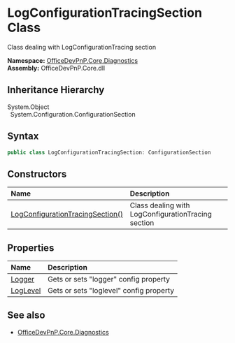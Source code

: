 # LogConfigurationTracingSection Class
 Class dealing with LogConfigurationTracing section   

**Namespace:** [OfficeDevPnP.Core.Diagnostics](OfficeDevPnP.Core.Diagnostics.md)  
**Assembly:** OfficeDevPnP.Core.dll  
## Inheritance Hierarchy
System.Object  
&ensp;System.Configuration.ConfigurationSection  
## Syntax
```C#
public class LogConfigurationTracingSection: ConfigurationSection
```
## Constructors
|**Name**|**Description**|
|:-----|:-----|
| [LogConfigurationTracingSection()](OfficeDevPnP.Core.Diagnostics.LogConfigurationTracingSection.ctor1.md) |  Class dealing with LogConfigurationTracing section 
## Properties
|**Name**|**Description**|
|:-----|:-----|
| [Logger](OfficeDevPnP.Core.Diagnostics.LogConfigurationTracingSection.Logger.md) | Gets or sets "logger" config property
| [LogLevel](OfficeDevPnP.Core.Diagnostics.LogConfigurationTracingSection.LogLevel.md) | Gets or sets "loglevel" config property
## See also
- [OfficeDevPnP.Core.Diagnostics](OfficeDevPnP.Core.Diagnostics.md)
